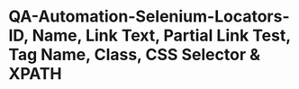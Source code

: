 # QA-Automation-Selenium-Locators-ID, Name, Link Text, Partial Link Test, Tag Name, Class, CSS Selector & XPATH
